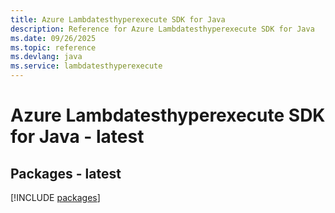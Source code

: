 ```yaml
---
title: Azure Lambdatesthyperexecute SDK for Java
description: Reference for Azure Lambdatesthyperexecute SDK for Java
ms.date: 09/26/2025
ms.topic: reference
ms.devlang: java
ms.service: lambdatesthyperexecute
---
```

# Azure Lambdatesthyperexecute SDK for Java - latest
## Packages - latest
[!INCLUDE [packages](lambdatesthyperexecute-index.md)]